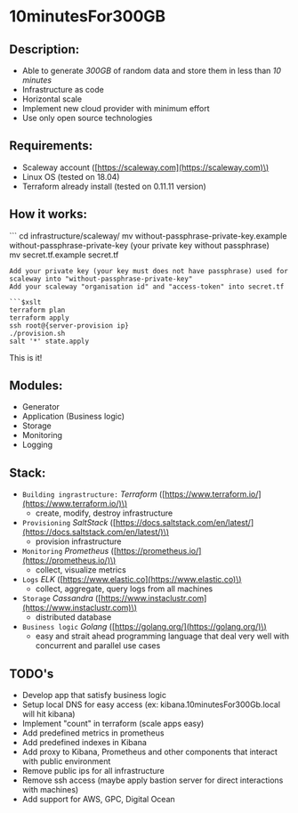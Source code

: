 # 10minutesFor300GB

## Description:

* Able to generate _300GB_ of random data and store them in less than _10 minutes_ 
* Infrastructure as code 
* Horizontal scale   
* Implement new cloud provider with minimum effort
* Use only open source technologies  

## Requirements:

* Scaleway account \([https://scaleway.com](https://scaleway.com)\)
* Linux OS \(tested on 18.04\)
* Terraform already install \(tested on 0.11.11 version\)

## How it works:

\`\`\` cd infrastructure/scaleway/ mv without-passphrase-private-key.example without-passphrase-private-key \(your private key without passphrase\)  
mv secret.tf.example secret.tf

```text
Add your private key (your key must does not have passphrase) used for scaleway into "without-passphrase-private-key"
Add your scaleway "organisation id" and "access-token" into secret.tf

```$xslt
terraform plan
terraform apply
ssh root@{server-provision ip}
./provision.sh
salt '*' state.apply
```

This is it!

## Modules:

* Generator
* Application \(Business logic\)
* Storage
* Monitoring
* Logging

## Stack:

* `Building ingrastructure:` _Terraform_ \([https://www.terraform.io/](https://www.terraform.io/)\)
  * create, modify, destroy infrastructure    
* `Provisioning` _SaltStack_ \([https://docs.saltstack.com/en/latest/](https://docs.saltstack.com/en/latest/)\)
  * provision infrastructure
* `Monitoring` _Prometheus_ \([https://prometheus.io/](https://prometheus.io/)\)
  * collect, visualize metrics
* `Logs` _ELK_ \([https://www.elastic.co](https://www.elastic.co)\)
  * collect, aggregate, query logs from all machines
* `Storage` _Cassandra_ \([https://www.instaclustr.com](https://www.instaclustr.com)\)
  * distributed database         
* `Business logic` _Golang_ \([https://golang.org/](https://golang.org/)\)
  * easy and strait ahead programming language that deal very well with concurrent and parallel use cases

## TODO's

* Develop app that satisfy business logic
* Setup local DNS for easy access \(ex: kibana.10minutesFor300Gb.local will hit kibana\)
* Implement "count" in terraform \(scale apps easy\)
* Add predefined metrics in prometheus
* Add predefined indexes in Kibana
* Add proxy to Kibana, Prometheus and other components that interact with public environment
* Remove public ips for all infrastructure
* Remove ssh access \(maybe apply bastion server for direct interactions with machines\)
* Add support for AWS, GPC, Digital Ocean

